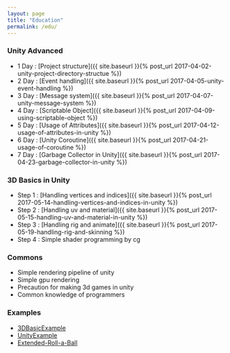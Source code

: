 ```yaml
---
layout: page
title: "Education"
permalink: /edu/
---
```


### Unity Advanced

<!-- Advanced function -->
- 1 Day : [Project structure]({{ site.baseurl }}{% post_url 2017-04-02-unity-project-directory-structue %})
- 2 Day : [Event handling]({{ site.baseurl }}{% post_url 2017-04-05-unity-event-handling %})
- 3 Day : [Message system]({{ site.baseurl }}{% post_url 2017-04-07-unity-message-system %})
- 4 Day : [Scriptable Object]({{ site.baseurl }}{% post_url 2017-04-09-using-scriptable-object %})
- 5 Day : [Usage of Attributes]({{ site.baseurl }}{% post_url 2017-04-12-usage-of-attributes-in-unity %})
- 6 Day : [Unity Coroutine]({{ site.baseurl }}{% post_url 2017-04-21-usage-of-coroutine %})
- 7 Day : [Garbage Collector in Unity]({{ site.baseurl }}{% post_url 2017-04-23-garbage-collector-in-unity %})

### 3D Basics in Unity

- Step 1 : [Handling vertices and indices]({{ site.baseurl }}{% post_url 2017-05-14-handling-vertices-and-indices-in-unity %})
- Step 2 : [Handling uv and material]({{ site.baseurl }}{% post_url 2017-05-15-handling-uv-and-material-in-unity %})
- Step 3 : [Handling rig and animate]({{ site.baseurl }}{% post_url 2017-05-19-handling-rig-and-skinning %})
- Step 4 : Simple shader programming by cg

### Commons

- Simple rendering pipeline of unity
- Simple gpu rendering
- Precaution for making 3d games in unity
- Common knowledge of programmers

<!--From 8 Day To End Day : [Make Unity Editor]-->
<!--
  Unity editor scripting
  - unity editor structure(selection, assetimporter, inspector, windows..)
  - GUI system in unity, rect or auto-space
  Make Unity Editor
   1 Day : Apply Mesh with vertices and indices
   2 Day : Apply Mesh with uv position and textures
   3 Day : Apply Mesh to animation
   4 Day : Make terrain
   5 Day : Game data..
   6 Day : ??
-->
### Examples

- [3DBasicExample](https://github.com/hrmrzizon/3DBasicExample)
- [UnityExample](https://github.com/hrmrzizon/UnityExample)
- [Extended-Roll-a-Ball](https://github.com/hrmrzizon/Extended-Roll-a-Ball)
